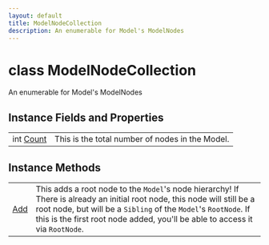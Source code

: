 ```yaml
---
layout: default
title: ModelNodeCollection
description: An enumerable for Model's ModelNodes
---
```

# class ModelNodeCollection

An enumerable for Model's ModelNodes


## Instance Fields and Properties

|  |  |
|--|--|
|int [Count]({{site.url}}/Pages/Reference/ModelNodeCollection/Count.html)|This is the total number of nodes in the Model.|


## Instance Methods

|  |  |
|--|--|
|[Add]({{site.url}}/Pages/Reference/ModelNodeCollection/Add.html)|This adds a root node to the `Model`'s node hierarchy! If There is already an initial root node, this node will still be a root node, but will be a `Sibling` of the `Model`'s `RootNode`. If this is the first root node added, you'll be able to access it via `RootNode`.|



